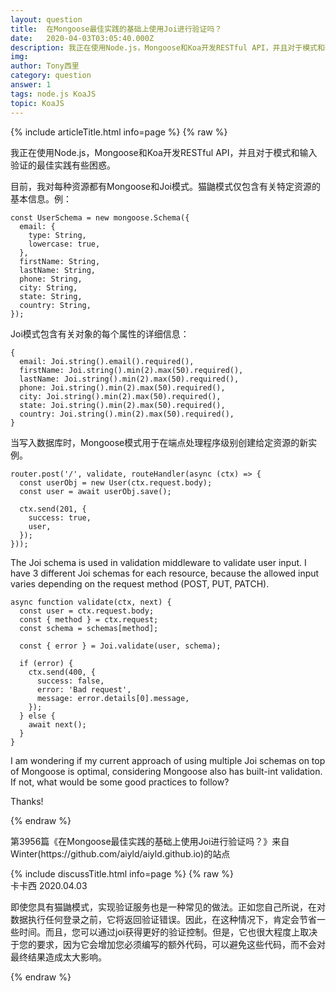 ```yaml
---
layout: question
title:  在Mongoose最佳实践的基础上使用Joi进行验证吗？
date:   2020-04-03T03:05:40.000Z
description: 我正在使用Node.js，Mongoose和Koa开发RESTful API，并且对于模式和输入验证的最佳实践有些困惑。目前，我对每种资源都有Mong...
img: 
author: Tony西里
category: question
answer: 1
tags: node.js KoaJS
topic: KoaJS
---
```

<div class="article-root">
  <div class="article">
    {% include articleTitle.html info=page %}
    {% raw %}
    <div class="article-content"><p><font style="vertical-align: inherit;"><font style="vertical-align: inherit;">我正在使用Node.js，Mongoose和Koa开发RESTful API，并且对于模式和输入验证的最佳实践有些困惑。</font></font></p>

<p><font style="vertical-align: inherit;"><font style="vertical-align: inherit;">目前，我对每种资源都有Mongoose和Joi模式。</font><font style="vertical-align: inherit;">猫鼬模式仅包含有关特定资源的基本信息。</font><font style="vertical-align: inherit;">例：</font></font></p>

<pre><code>const UserSchema = new mongoose.Schema({<font></font>
  email: {<font></font>
    type: String,<font></font>
    lowercase: true,<font></font>
  },<font></font>
  firstName: String,<font></font>
  lastName: String,<font></font>
  phone: String,<font></font>
  city: String,<font></font>
  state: String,<font></font>
  country: String,<font></font>
});<font></font>
</code></pre>

<p><font style="vertical-align: inherit;"><font style="vertical-align: inherit;">Joi模式包含有关对象的每个属性的详细信息：</font></font></p>

<pre><code>{<font></font>
  email: Joi.string().email().required(),<font></font>
  firstName: Joi.string().min(2).max(50).required(),<font></font>
  lastName: Joi.string().min(2).max(50).required(),<font></font>
  phone: Joi.string().min(2).max(50).required(),<font></font>
  city: Joi.string().min(2).max(50).required(),<font></font>
  state: Joi.string().min(2).max(50).required(),<font></font>
  country: Joi.string().min(2).max(50).required(),<font></font>
}<font></font>
</code></pre>

<p><font style="vertical-align: inherit;"><font style="vertical-align: inherit;">当写入数据库时​​，Mongoose模式用于在端点处理程序级别创建给定资源的新实例。</font></font></p>

<pre><code>router.post('/', validate, routeHandler(async (ctx) =&gt; {<font></font>
  const userObj = new User(ctx.request.body);<font></font>
  const user = await userObj.save();<font></font>
<font></font>
  ctx.send(201, {<font></font>
    success: true,<font></font>
    user,<font></font>
  });<font></font>
}));<font></font>
</code></pre>

<p>The Joi schema is used in validation middleware to validate user input. I have 3 different Joi schemas for each resource, because the allowed input varies depending on the request method (POST, PUT, PATCH).</p>

<pre><code>async function validate(ctx, next) {<font></font>
  const user = ctx.request.body;<font></font>
  const { method } = ctx.request;<font></font>
  const schema = schemas[method];<font></font>
<font></font>
  const { error } = Joi.validate(user, schema);<font></font>
<font></font>
  if (error) {<font></font>
    ctx.send(400, {<font></font>
      success: false,<font></font>
      error: 'Bad request',<font></font>
      message: error.details[0].message,<font></font>
    });<font></font>
  } else {<font></font>
    await next();<font></font>
  }<font></font>
}<font></font>
</code></pre>

<p>I am wondering if my current approach of using multiple Joi schemas on top of Mongoose is optimal, considering Mongoose also has built-int validation. If not, what would be some good practices to follow?</p>

<p>Thanks!</p></div>
    {% endraw %}
  </div>
  <p class="winter_mark">第3956篇《在Mongoose最佳实践的基础上使用Joi进行验证吗？》来自Winter(https://github.com/aiyld/aiyld.github.io)的站点</p>
  <div class="discuss-wrapper">
    {% include discussTitle.html info=page %}
    {% raw %}
    <div class="discuss-list">
    <div class="discuss-item">
        <div class="discuss-parent">
          <div class="discuss-meta">
            <span class="discuss-user">卡卡西</span>
            <span class="discuss-time">2020.04.03</span>
          </div>
          <div class="discuss-comment"><p><font style="vertical-align: inherit;"><font style="vertical-align: inherit;">即使您具有猫鼬模式，实现验证服务也是一种常见的做法。</font><font style="vertical-align: inherit;">正如您自己所说，在对数据执行任何登录之前，它将返回验证错误。</font><font style="vertical-align: inherit;">因此，在这种情况下，肯定会节省一些时间。</font><font style="vertical-align: inherit;">而且，您可以通过joi获得更好的验证控制。</font><font style="vertical-align: inherit;">但是，它也很大程度上取决于您的要求，因为它会增加您必须编写的额外代码，可以避免这些代码，而不会对最终结果造成太大影响。</font></font></p></div>
        </div></div>
    </div>
    {% endraw %}
  </div>
<div>
